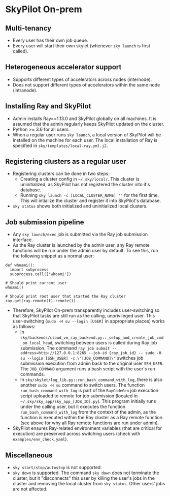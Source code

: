 # SkyPilot On-prem

## Multi-tenancy
- Every user has their own job queue.
- Every user will start their own skylet (whenever `sky launch` is first called).

## Heterogeneous accelerator support
- Supports different types of accelerators across nodes (internode).
- Does not support different types of accelerators within the same node (intranode).

## Installing Ray and SkyPilot 
- Admin installs Ray==1.13.0 and SkyPilot globally on all machines. It is assumed that the admin regularly keeps SkyPilot updated on the cluster.
- Python >= 3.6 for all users.
- When a regular user runs `sky launch`, a local version of SkyPilot will be installed on the machine for each user. The local installation of Ray is specified in `sky/templates/local-ray.yml.j2`.

## Registering clusters as a regular user
- Registering clusters can be done in two steps:
  - Creating a cluster config in `~/.sky/local/`. This cluster is uninitialized, as SkyPilot has not registered the cluster into it's database.
  - Running `sky launch -c [LOCAL_CLUSTER_NAME] ''` for the first time. This will intialize the cluster and register it into SkyPilot's database.
- `sky status` shows both initialized and uninitialized local clusters.

## Job submission pipeline
- Any `sky launch/exec` job is submitted via the Ray job submission interface.
- As the Ray cluster is launched by the admin user, any Ray remote functions will be run under the admin user by default. To see this, run the following snippet as a normal user:

```
def whoami():
  import subprocess
  subprocess.call(['whoami'])

# Should print current user
whoami()  

# Should print root user that started the Ray cluster
ray.get(ray.remote(f).remote())
```
  
- Therefore, SkyPilot On-prem transparently includes user-switching so that SkyPilot tasks are still run as the calling, unprivileged user. This user-switching (`sudo -H su --login [USER]` in appropriate places) works as follows:
    - In `sky/backends/cloud_vm_ray_backend.py::_setup_and_create_job_cmd_on_local_head`, switching between users is called during Ray job submission. The command `ray job submit --address=http://127.0.0.1:8265 --job-id {ray_job_id} -- sudo -H su --login [SSH_USER] -c \"[JOB_COMMAND]\"` switches job submission execution from admin back to the original user `SSH_USER`. The `JOB_COMMAND` argument runs a bash script with the user's run commands.
    - In `sky/skylet/log_lib.py::run_bash_command_with_log`, there is also another `sudo -H su` command to switch users. The function `run_bash_command_with_log` is part of the `RayCodeGen` job execution script uploaded to remote for job submission (located in `~/.sky/sky_app/sky_app_[JOB_ID].py`). This program initially runs under the calling user, but it executes the function `run_bash_command_with_log` from the context of the admin, as the function is executed within the Ray cluster as a Ray remote function (see above for why all Ray remote functions are run under admin).
- SkyPilot ensures Ray-related environment variables (that are critical for execution) are preserved across switching users (check with `examples/env_check.yaml`).

## Miscellaneous
- `sky start/stop/autostop` is not supported.
- `sky down` is supported. The command `sky down` does not terminate the cluster, but it "disconnects" this user by killing the user's jobs in the cluster and removing the local cluster from `sky status`. Other users' jobs are not affected.
